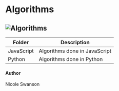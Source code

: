 # Algorithms
![Algorithms](https://www.memecreator.org/static/images/memes/4791947.jpg)
---
Folder | Description
-------|-------------
JavaScript | Algorithms done in JavaScript
Python | Algorithms done in Python

#### Author
Nicole Swanson

